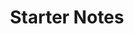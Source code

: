---
title: "Starter Notes"
description: "Starter Notes on Tableau"
tags: 
- Data Engineering
- Data Science
- Data Visualization
sidebar_position: 10
last_update:
  date: 3/4/2022
---